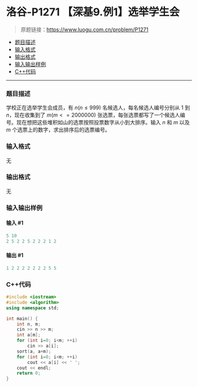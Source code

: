 # 洛谷-P1271 【深基9.例1】选举学生会

> 原题链接：https://www.luogu.com.cn/problem/P1271

- [题目描述](#题目描述)
- [输入格式](#输入格式)
- [输出格式](#输出格式)
- [输入输出样例](#输入输出样例)
- [C++代码](#C++代码)

---

### <a name="题目描述">题目描述</a>

学校正在选举学生会成员，有 $n(n\le 999)$ 名候选人，每名候选人编号分别从 1 到 $n$，现在收集到了 $m(m<=2000000)$ 张选票，每张选票都写了一个候选人编号。现在想把这些堆积如山的选票按照投票数字从小到大排序。输入 $n$ 和 $m$ 以及 $m$ 个选票上的数字，求出排序后的选票编号。

### <a name="输入格式">输入格式</a>

无

### <a name="输出格式">输出格式</a>

无

### <a name="输入输出样例">输入输出样例</a>

#### 输入 #1

```c++
5 10
2 5 2 2 5 2 2 2 1 2
```

#### 输出 #1

```c++
1 2 2 2 2 2 2 2 5 5
```

### <a name="C++代码">C++代码</a>

```c++
#include <iostream>
#include <algorithm>
using namespace std;

int main() {
    int n, m;
    cin >> n >> m;
    int a[m];
    for (int i=0; i<m; ++i)
        cin >> a[i];
    sort(a, a+m);
    for (int i=0; i<m; ++i)
        cout << a[i] << ' ';
    cout << endl;
    return 0;
}
```